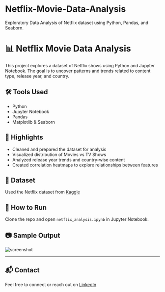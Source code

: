 # Netflix-Movie-Data-Analysis
Exploratory Data Analysis of Netflix dataset using Python, Pandas, and Seaborn.

# 📊 Netflix Movie Data Analysis

This project explores a dataset of Netflix shows using Python and Jupyter Notebook. The goal is to uncover patterns and trends related to content type, release year, and country.

## 🛠️ Tools Used
- Python
- Jupyter Notebook
- Pandas
- Matplotlib & Seaborn

## 📌 Highlights
- Cleaned and prepared the dataset for analysis
- Visualized distribution of Movies vs TV Shows
- Analyzed release year trends and country-wise content
- Created correlation heatmaps to explore relationships between features

## 📁 Dataset
Used the Netflix dataset from [Kaggle](https://www.kaggle.com/shivamb/netflix-shows)

## 🚀 How to Run
Clone the repo and open `netflix_analysis.ipynb` in Jupyter Notebook.

## 📷 Sample Output
![screenshot](link_to_image_if_you_have_one)

---

## 📬 Contact
Feel free to connect or reach out on [LinkedIn](https://linkedin.com/in/yourusername)

